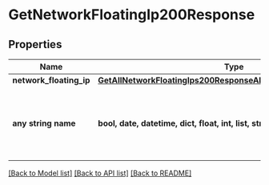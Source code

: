 # GetNetworkFloatingIp200Response


## Properties
Name | Type | Description | Notes
------------ | ------------- | ------------- | -------------
**network_floating_ip** | [**GetAllNetworkFloatingIps200ResponseAllOfNetworkFloatingIpsInner**](GetAllNetworkFloatingIps200ResponseAllOfNetworkFloatingIpsInner.md) |  | [optional] 
**any string name** | **bool, date, datetime, dict, float, int, list, str, none_type** | any string name can be used but the value must be the correct type | [optional]

[[Back to Model list]](../README.md#documentation-for-models) [[Back to API list]](../README.md#documentation-for-api-endpoints) [[Back to README]](../README.md)



